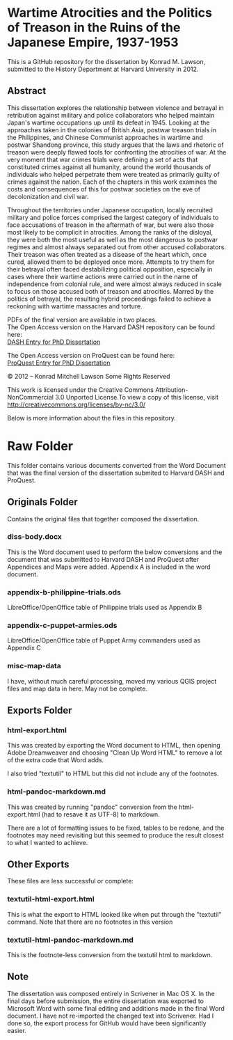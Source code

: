 # Wartime Atrocities and the Politics of Treason in the Ruins of the Japanese Empire, 1937-1953

This is a GitHub repository for the dissertation by Konrad M. Lawson, submitted to the History Department at Harvard University in 2012.

## Abstract 

This dissertation explores the relationship between violence and betrayal in retribution against military and police collaborators who helped maintain Japan's wartime occupations up until its defeat in 1945. Looking at the approaches taken in the colonies of British Asia, postwar treason trials in the Philippines, and Chinese Communist approaches in wartime and postwar Shandong province, this study argues that the laws and rhetoric of treason were deeply flawed tools for confronting the atrocities of war. At the very moment that war crimes trials were defining a set of acts that constituted crimes against all humanity, around the world thousands of individuals who helped perpetrate them were treated as primarily guilty of crimes against the nation. Each of the chapters in this work examines the costs and consequences of this for postwar societies on the eve of decolonization and civil war.

Throughout the territories under Japanese occupation, locally recruited military and police forces comprised the largest category of individuals to face accusations of treason in the aftermath of war, but were also those most likely to be complicit in atrocities. Among the ranks of the disloyal, they were both the most useful as well as the most dangerous to postwar regimes and almost always separated out from other accused collaborators. Their treason was often treated as a disease of the heart which, once cured, allowed them to be deployed once more. Attempts to try them for their betrayal often faced destabilizing political opposition, especially in cases where their wartime actions were carried out in the name of independence from colonial rule, and were almost always reduced in scale to focus on those accused both of treason and atrocities. Marred by the politics of betrayal, the resulting hybrid proceedings failed to achieve a reckoning with wartime massacres and torture.

PDFs of the final version are available in two places.   
The Open Access version on the Harvard DASH repository can be found here:   
[DASH Entry for PhD Dissertation](http://dash.harvard.edu/handle/1/9795484)   

The Open Access version on ProQuest can be found here:   
[ProQuest Entry for PhD Dissertation](http://gradworks.umi.com/35/43/3543071.html)   

© 2012 – Konrad Mitchell Lawson
Some Rights Reserved

This work is licensed under the Creative Commons Attribution-NonCommercial 3.0 Unported License.To view a copy of this license, visit http://creativecommons.org/licenses/by-nc/3.0/

Below is more information about the files in this repository.


# Raw Folder

This folder contains various documents converted from the Word Document that was the final version of the dissertation submited to Harvard DASH and ProQuest.

## Originals Folder

Contains the original files that together composed the dissertation.

### diss-body.docx

This is the Word document used to perform the below conversions and the document that was submitted to Harvard DASH and ProQuest after Appendices and Maps were added. Appendix A is included in the word document.

### appendix-b-philippine-trials.ods

LibreOffice/OpenOffice table of Philippine trials used as Appendix B

### appendix-c-puppet-armies.ods

LibreOffice/OpenOffice table of Puppet Army commanders used as Appendix C

### misc-map-data

I have, without much careful processing, moved my various QGIS project files and map data in here. May not be complete.

## Exports Folder

### html-export.html

This was created by exporting the Word document to HTML, then opening Adobe Dreamweaver and choosing "Clean Up Word HTML" to remove a lot of the extra code that Word adds.

I also tried "textutil" to HTML but this did not include any of the footnotes.

### html-pandoc-markdown.md

This was created by running "pandoc" conversion from the html-export.html (had to resave it as UTF-8) to markdown.

There are a lot of formatting issues to be fixed, tables to be redone, and the footnotes may need revisiting but this seemed to produce the result closest to what I wanted to achieve.

## Other Exports

These files are less successful or complete:

### textutil-html-export.html

This is what the export to HTML looked like when put through the "textutil" command. Note that there are no footnotes in this version

### textutil-html-pandoc-markdown.md

This is the footnote-less conversion from the textutil html to markdown.

## Note

The dissertation was composed entirely in Scrivener in Mac OS X. In the final days before submission, the entire dissertation was exported to Microsoft Word with some final editing and additions made in the final Word document. I have not re-imported the changed text into Scrivener. Had I done so, the export process for GitHub would have been significantly easier.
